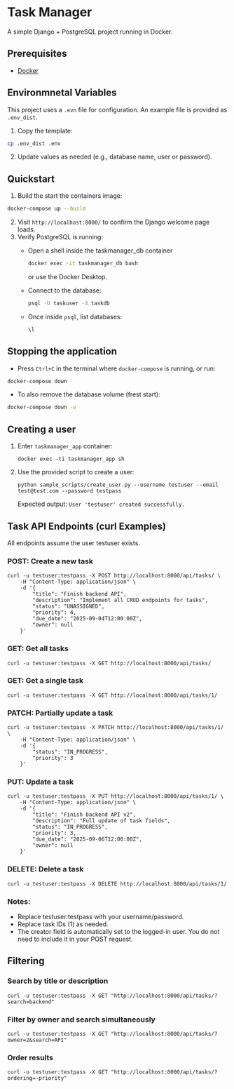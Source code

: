 # Task Manager

A simple Django + PostgreSQL project running in Docker.

## Prerequisites

- [Docker](https://docs.docker.com/get-docker/)

## Environmnetal Variables

This project uses a `.evn` file for configuration.
An example file is provided as `.env_dist`.

1. Copy the template:

```bash
cp .env_dist .env
```

2. Update values as needed (e.g., database name, user or password).

## Quickstart

1. Build the start the containers image:

```bash
docker-compose up --build
```

2. Visit `http://localhost:8000/` to confirm the Django welcome page loads.
3. Verify PostgreSQL is running:
    - Open a shell inside the taskmanager_db container
      ```bash
      docker exec -it taskmanager_db bash
      ```
      or use the Docker Desktop.

    - Connect to the database:
      ```bash
      psql -U taskuser -d taskdb
      ```

    - Once inside `psql`, list databases:
      ```sql
      \l
      ```

## Stopping the application

- Press `Ctrl+C` in the terminal where `docker-compose` is running, or run:

```bash
docker-compose down
```

- To also remove the database volume (frest start):

```bash
docker-compose down -v
```

## Creating a user

1. Enter `taskmanager_app` container:
    ```
    docker exec -ti taskmanager_app sh
    ```
2. Use the provided script to create a user:
    ```
    python sample_scripts/create_user.py --username testuser --email test@test.com --password testpass
    ```

   Expected output: `User 'testuser' created successfully.`

## Task API Endpoints (curl Examples)

All endpoints assume the user testuser exists.

### POST: Create a new task

```
curl -u testuser:testpass -X POST http://localhost:8000/api/tasks/ \
    -H "Content-Type: application/json" \
    -d '{
        "title": "Finish backend API",
        "description": "Implement all CRUD endpoints for tasks",
        "status": "UNASSIGNED",
        "priority": 4,
        "due_date": "2025-09-04T12:00:00Z",
        "owner": null
    }'
```

### GET: Get all tasks

```
curl -u testuser:testpass -X GET http://localhost:8000/api/tasks/
```

### GET: Get a single task

```
curl -u testuser:testpass -X GET http://localhost:8000/api/tasks/1/
```

### PATCH: Partially update a task

```
curl -u testuser:testpass -X PATCH http://localhost:8000/api/tasks/1/ \
    -H "Content-Type: application/json" \
    -d '{
        "status": "IN_PROGRESS",
        "priority": 3
    }'
```

### PUT: Update a task

```
curl -u testuser:testpass -X PUT http://localhost:8000/api/tasks/1/ \
    -H "Content-Type: application/json" \
    -d '{
        "title": "Finish backend API v2",
        "description": "Full update of task fields",
        "status": "IN_PROGRESS",
        "priority": 3,
        "due_date": "2025-09-06T12:00:00Z",
        "owner": null
    }'
```

### DELETE: Delete a task

```
curl -u testuser:testpass -X DELETE http://localhost:8000/api/tasks/1/
```

### Notes:

- Replace testuser:testpass with your username/password.
- Replace task IDs (1) as needed.
- The creator field is automatically set to the logged-in user. You do not need to include it in your POST request.

## Filtering

### Search by title or description

```
curl -u testuser:testpass -X GET "http://localhost:8000/api/tasks/?search=backend"
```

### Filter by owner and search simultaneously

```
curl -u testuser:testpass -X GET "http://localhost:8000/api/tasks/?owner=2&search=API"
```

### Order results

```
curl -u testuser:testpass -X GET "http://localhost:8000/api/tasks/?ordering=-priority"
```
